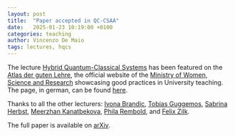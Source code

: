 ```yaml
---
layout: post
title:  "Paper accepted in QC-CSAA"
date:   2025-01-23 10:19:00 +0100
categories: teaching
author: Vincenzo De Maio
tags: lectures, hqcs
---
```

The lecture [Hybrid Quantum-Classical Systems](https://tiss.tuwien.ac.at/course/courseAnnouncement.xhtml?dswid=5546&dsrid=592&courseNumber=194027&courseSemester=2024W) has been featured on the [Atlas der guten Lehre](https://gutelehre.at), the official website of the [Ministry of Women, Science and Research](https://www.bmfwf.gv.at/) showcasing good practices in University teaching. The page, in german, can be found [here](https://gutelehre.at/projekt/hybrid-quantum-classical-systems?no_cache=1).

Thanks to all the other lecturers: [Ivona Brandic](https://informatics.tuwien.ac.at/people/ivona-brandic), [Tobias Guggemos](https://informatics.tuwien.ac.at/people/tobias-guggemos), [Sabrina Herbst](https://sabrinaherbst.github.io/), [Meerzhan Kanatbekova](https://informatics.tuwien.ac.at/people/meerzhan-kanatbekova), [Phila Rembold](https://www.quitphysics.info/phila-rembold), and [Felix Zilk](https://informatics.tuwien.ac.at/people/felix-zilk). 

The full paper is available on [arXiv](https://arxiv.org/abs/2504.15141).


